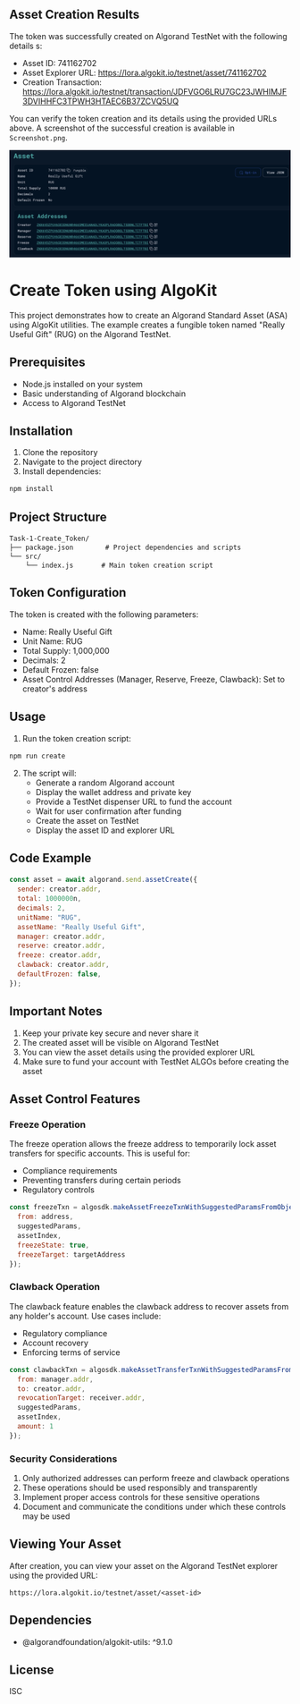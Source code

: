 ## Asset Creation Results

The token was successfully created on Algorand TestNet with the following details s:

- Asset ID: 741162702
- Asset Explorer URL: https://lora.algokit.io/testnet/asset/741162702
- Creation Transaction: https://lora.algokit.io/testnet/transaction/JDFVGO6LRU7GC23JWHIMJF3DVIHHFC3TPWH3HTAEC6B37ZCVQ5UQ

You can verify the token creation and its details using the provided URLs above. A screenshot of the successful creation is available in `Screenshot.png`.

![screenshot](Screenshot.png)

# Create Token using AlgoKit

This project demonstrates how to create an Algorand Standard Asset (ASA) using AlgoKit utilities. The example creates a fungible token named "Really Useful Gift" (RUG) on the Algorand TestNet.

## Prerequisites

- Node.js installed on your system
- Basic understanding of Algorand blockchain
- Access to Algorand TestNet

## Installation

1. Clone the repository
2. Navigate to the project directory
3. Install dependencies:

```bash
npm install
```

## Project Structure

```
Task-1-Create_Token/
├── package.json        # Project dependencies and scripts
└── src/
    └── index.js       # Main token creation script
```

## Token Configuration

The token is created with the following parameters:

- Name: Really Useful Gift
- Unit Name: RUG
- Total Supply: 1,000,000
- Decimals: 2
- Default Frozen: false
- Asset Control Addresses (Manager, Reserve, Freeze, Clawback): Set to creator's address

## Usage

1. Run the token creation script:

```bash
npm run create
```

2. The script will:
   - Generate a random Algorand account
   - Display the wallet address and private key
   - Provide a TestNet dispenser URL to fund the account
   - Wait for user confirmation after funding
   - Create the asset on TestNet
   - Display the asset ID and explorer URL

## Code Example

```javascript
const asset = await algorand.send.assetCreate({
  sender: creator.addr,
  total: 1000000n,
  decimals: 2,
  unitName: "RUG",
  assetName: "Really Useful Gift",
  manager: creator.addr,
  reserve: creator.addr,
  freeze: creator.addr,
  clawback: creator.addr,
  defaultFrozen: false,
});
```

## Important Notes

1. Keep your private key secure and never share it
2. The created asset will be visible on Algorand TestNet
3. You can view the asset details using the provided explorer URL
4. Make sure to fund your account with TestNet ALGOs before creating the asset

## Asset Control Features

### Freeze Operation
The freeze operation allows the freeze address to temporarily lock asset transfers for specific accounts. This is useful for:
- Compliance requirements
- Preventing transfers during certain periods
- Regulatory controls

```javascript
const freezeTxn = algosdk.makeAssetFreezeTxnWithSuggestedParamsFromObject({
  from: address,
  suggestedParams,
  assetIndex,
  freezeState: true,
  freezeTarget: targetAddress
});
```

### Clawback Operation
The clawback feature enables the clawback address to recover assets from any holder's account. Use cases include:
- Regulatory compliance
- Account recovery
- Enforcing terms of service

```javascript
const clawbackTxn = algosdk.makeAssetTransferTxnWithSuggestedParamsFromObject({
  from: manager.addr,
  to: creator.addr,
  revocationTarget: receiver.addr,
  suggestedParams,
  assetIndex,
  amount: 1
});
```

### Security Considerations
1. Only authorized addresses can perform freeze and clawback operations
2. These operations should be used responsibly and transparently
3. Implement proper access controls for these sensitive operations
4. Document and communicate the conditions under which these controls may be used

## Viewing Your Asset

After creation, you can view your asset on the Algorand TestNet explorer using the provided URL:

```
https://lora.algokit.io/testnet/asset/<asset-id>
```

## Dependencies

- @algorandfoundation/algokit-utils: ^9.1.0

## License

ISC
